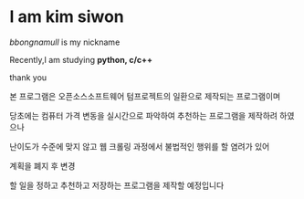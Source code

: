 # I am kim siwon 
_bbongnamull_ is my nickname

Recently,I am studying **python, c/c++**

thank you

본 프로그램은 오픈소스소프트웨어 텀프로젝트의 일환으로 제작되는 프로그램이며

당초에는 컴퓨터 가격 변동을 실시간으로 파악하여 추천하는 프로그램을 제작하려 하였으나

난이도가 수준에 맞지 않고 웹 크롤링 과정에서 불법적인 행위를 할 염려가 있어

계획을 폐지 후 변경

할 일을 정하고 추천하고 저장하는 프로그램을 제작할 예정입니다


